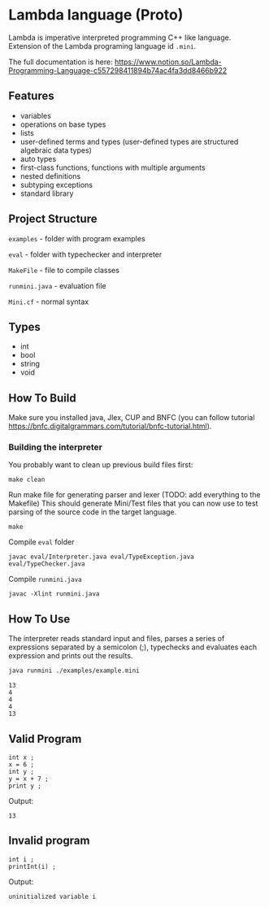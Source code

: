 # Lambda language (Proto)

Lambda is imperative interpreted programming C++ like language.
Extension of the Lambda programing language id `.mini`.


The full documentation is here: https://www.notion.so/Lambda-Programming-Language-c557298411894b74ac4fa3dd8466b922


## Features

- variables
- operations on base types
- lists
- user-defined terms and types (user-defined types are structured algebraic data types)
- auto types
- first-class functions, functions with multiple arguments
- nested definitions
- subtyping exceptions
- standard library


## Project Structure

`examples` - folder with program examples

`eval` - folder with typechecker and interpreter

`MakeFile` - file to compile classes

`runmini.java` - evaluation file

`Mini.cf` - normal syntax

## Types
- int
- bool
- string
- void

## How To Build
Make sure you installed java, Jlex, CUP and BNFC (you can follow tutorial https://bnfc.digitalgrammars.com/tutorial/bnfc-tutorial.html).

### Building the interpreter
You probably want to clean up previous build files first:
```
make clean
```

Run make file for generating parser and lexer (TODO: add everything to the Makefile)
This should generate Mini/Test files that you can now use to test parsing of the source code in the target language.
```
make
```

Compile `eval` folder
```
javac eval/Interpreter.java eval/TypeException.java eval/TypeChecker.java
```
Compile `runmini.java`
```
javac -Xlint runmini.java 
```

## How To Use
The interpreter reads standard input and files, parses a series of expressions separated by a semicolon (;), typechecks and evaluates each expression and prints out the results.

```bash
java runmini ./examples/example.mini
```
```
13
4
4
4
13
```

## Valid Program

```
int x ;
x = 6 ;
int y ;
y = x + 7 ;
print y ;
```

Output:
```
13
```

## Invalid program

```
int i ;
printInt(i) ;
```
Output:
```
uninitialized variable i
```



